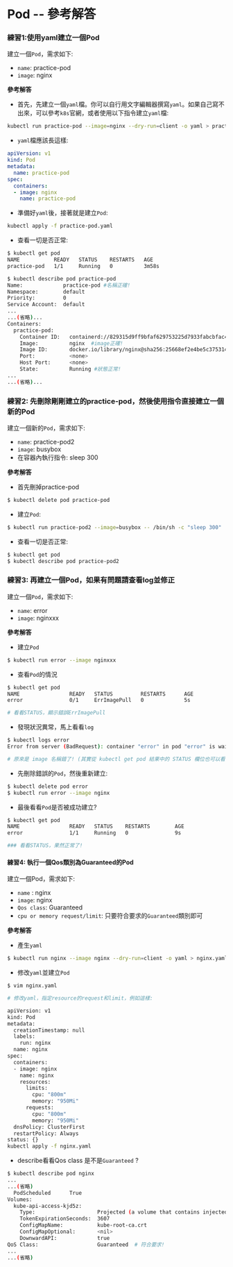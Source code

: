 # Pod -- 參考解答

### 練習1:使用yaml建立一個Pod

建立一個`Pod`，需求如下:
   * `name`: practice-pod
   * `image`: nginx

**參考解答**
* 首先，先建立一個`yaml`檔。你可以自行用文字編輯器撰寫`yaml`。如果自己寫不出來，可以參考`k8s`官網，或者使用以下指令建立`yaml`檔:
```bash
kubectl run practice-pod --image=nginx --dry-run=client -o yaml > practice-pod.yaml
```

* `yaml`檔應該長這樣:
```yaml
apiVersion: v1
kind: Pod
metadata:
  name: practice-pod
spec:
  containers:
  - image: nginx
    name: practice-pod
```

* 準備好`yaml`後，接著就是建立`Pod`:
```bash
kubectl apply -f practice-pod.yaml 
```

* 查看一切是否正常:
```bash
$ kubectl get pod
NAME           READY   STATUS    RESTARTS   AGE
practice-pod   1/1     Running   0          3m58s

$ kubectl describe pod practice-pod
Name:             practice-pod #名稱正確!
Namespace:        default
Priority:         0
Service Account:  default
...
...(省略)...
Containers:
  practice-pod:
    Container ID:   containerd://829315d9ff9bfaf629753225d7933fabcbfac429fee7b2d701c0eaae93151f5b
    Image:          nginx  #image正確!
    Image ID:       docker.io/library/nginx@sha256:25668ef2e4be5c3753148ffe583e2c58c27019582fbd061f2d082839746a5cfa
    Port:           <none>
    Host Port:      <none>
    State:          Running #狀態正常!
...
...(省略)...

```

### 練習2: 先刪除剛剛建立的practice-pod，然後使用指令直接建立一個新的Pod

建立一個新的`Pod`，需求如下:
   * `name`: practice-pod2
   * `image`: busybox
   * 在容器內執行指令: sleep 300

**參考解答**

* 首先刪掉practice-pod
```bash
$ kubectl delete pod practice-pod
```

* 建立`Pod`:
```bash
$ kubectl run practice-pod2 --image=busybox -- /bin/sh -c "sleep 300"
```

* 查看一切是否正常:
```bash
$ kubectl get pod
$ kubectl describe pod practice-pod2
```

### 練習3: 再建立一個Pod，如果有問題請查看log並修正

建立一個`Pod`，需求如下:
   * `name`: error
   * `image`: nginxxx 

**參考解答**

* 建立`Pod`
```bash
$ kubectl run error --image nginxxx
```

* 查看`Pod`的情況
```bash
$ kubectl get pod
NAME                READY   STATUS         RESTARTS      AGE
error               0/1     ErrImagePull   0             5s

# 看看STATUS，顯示錯誤ErrImagePull
```

* 發現狀況異常，馬上看看`log` 

```bash
$ kubectl logs error
Error from server (BadRequest): container "error" in pod "error" is waiting to start: trying and failing to pull image

# 原來是 image 名稱錯了! (其實從 kubectl get pod 結果中的 STATUS 欄位也可以看出)
```


* 先刪除錯誤的`Pod`，然後重新建立:
```bash
$ kubectl delete pod error
$ kubectl run error --image nginx
```

* 最後看看`Pod`是否被成功建立?
```bash
$ kubectl get pod
NAME                READY   STATUS    RESTARTS        AGE
error               1/1     Running   0               9s

### 看看STATUS，果然正常了!
```

#### 練習4: 執行一個Qos類別為Guaranteed的Pod

建立一個Pod，需求如下:
   * `name` : nginx
   * `image`: nginx
   * `Qos class`: Guaranteed
   * `cpu or memory request/limit`: 只要符合要求的`Guaranteed`類別即可


**參考解答**

* 產生`yaml`
```bash
$ kubectl run nginx --image nginx --dry-run=client -o yaml > nginx.yaml
```

* 修改`yaml`並建立`Pod`
```bash
$ vim nginx.yaml

# 修改yaml，指定resource的request和limit，例如這樣:

apiVersion: v1
kind: Pod
metadata:
  creationTimestamp: null
  labels:
    run: nginx
  name: nginx
spec:
  containers:
  - image: nginx
    name: nginx
    resources:
      limits:
        cpu: "800m"
        memory: "950Mi"
      requests:
        cpu: "800m"
        memory: "950Mi"
  dnsPolicy: ClusterFirst
  restartPolicy: Always
status: {}
kubectl apply -f nginx.yaml
```

* describe看看Qos class 是不是`Guaranteed` ?
```bash
$ kubectl describe pod nginx
...
...(省略)
  PodScheduled      True 
Volumes:
  kube-api-access-kjd5z:
    Type:                    Projected (a volume that contains injected data from multiple sources)
    TokenExpirationSeconds:  3607
    ConfigMapName:           kube-root-ca.crt
    ConfigMapOptional:       <nil>
    DownwardAPI:             true
QoS Class:                   Guaranteed  # 符合要求!
...
...(省略)
```

